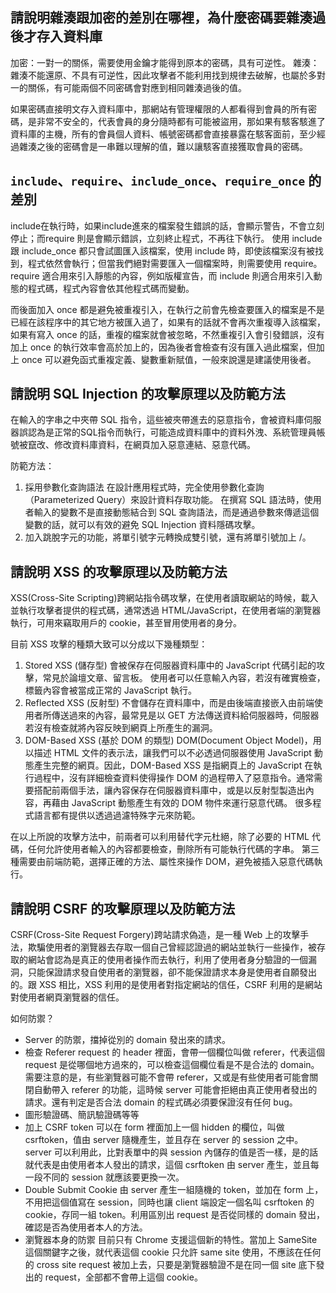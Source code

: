## 請說明雜湊跟加密的差別在哪裡，為什麼密碼要雜湊過後才存入資料庫
加密：一對一的關係，需要使用金鑰才能得到原本的密碼，具有可逆性。
雜湊：雜湊不能還原、不具有可逆性，因此攻擊者不能利用找到規律去破解，也屬於多對一的關係，有可能兩個不同密碼會對應到相同雜湊過後的值。

如果密碼直接明文存入資料庫中，那網站有管理權限的人都看得到會員的所有密碼，是非常不安全的，代表會員的身分隨時都有可能被盜用，那如果有駭客駭進了資料庫的主機，所有的會員個人資料、帳號密碼都會直接暴露在駭客面前，至少經過雜湊之後的密碼會是一串難以理解的值，難以讓駭客直接獲取會員的密碼。

## `include`、`require`、`include_once`、`require_once` 的差別
include在執行時，如果include進來的檔案發生錯誤的話，會顯示警告，不會立刻停止；而require 則是會顯示錯誤，立刻終止程式，不再往下執行。
使用 include 跟 include_once 都只會試圖匯入該檔案，使用 include 時，即使該檔案沒有被找到，程式依然會執行；但當我們絕對需要匯入一個檔案時，則需要使用 require。
require 適合用來引入靜態的內容，例如版權宣告，而 include 則適合用來引入動態的程式碼，程式內容會依其他程式碼而變動。

而後面加入 once 都是避免被重複引入，在執行之前會先檢查要匯入的檔案是不是已經在該程序中的其它地方被匯入過了，如果有的話就不會再次重複導入該檔案，如果有寫入 once 的話，重複的檔案就會被忽略，不然重複引入會引發錯誤，沒有加上 once 的執行效率會高於加上的，因為後者會檢查有沒有匯入過此檔案，但加上 once 可以避免函式重複定義、變數重新賦值，一般來說還是建議使用後者。

## 請說明 SQL Injection 的攻擊原理以及防範方法
在輸入的字串之中夾帶 SQL 指令，這些被夾帶進去的惡意指令，會被資料庫伺服器誤認為是正常的SQL指令而執行，可能造成資料庫中的資料外洩、系統管理員帳號被竄改、修改資料庫資料，在網頁加入惡意連結、惡意代碼。

防範方法：
1. 採用參數化查詢語法
在設計應用程式時，完全使用參數化查詢（Parameterized Query）來設計資料存取功能。
在撰寫 SQL 語法時，使用者輸入的變數不是直接動態結合到 SQL 查詢語法，而是通過參數來傳遞這個變數的話，就可以有效的避免 SQL Injection 資料隱碼攻擊。
2. 加入跳脫字元的功能，將單引號字元轉換成雙引號，還有將單引號加上 /。

## 請說明 XSS 的攻擊原理以及防範方法
XSS(Cross-Site Scripting)跨網站指令碼攻擊，在使用者讀取網站的時候，載入並執行攻擊者提供的程式碼，通常透過 HTML/JavaScript，在使用者端的瀏覽器執行，可用來竊取用戶的 cookie，甚至冒用使用者的身分。

目前 XSS 攻擊的種類大致可以分成以下幾種類型：
1. Stored XSS (儲存型)
會被保存在伺服器資料庫中的 JavaScript 代碼引起的攻擊，常見於論壇文章、留言板。
使用者可以任意輸入內容，若沒有確實檢查，標籤內容會被當成正常的 JavaScript 執行。
2. Reflected XSS (反射型)
不會儲存在資料庫中，而是由後端直接嵌入由前端使用者所傳送過來的內容，最常見是以 GET 方法傳送資料給伺服器時，伺服器若沒有檢查就將內容反映到網頁上所產生的漏洞。
3. DOM-Based XSS (基於 DOM 的類型)
DOM(Document Object Model)，用以描述 HTML 文件的表示法，讓我們可以不必透過伺服器使用 JavaScript 動態產生完整的網頁。因此，DOM-Based XSS 是指網頁上的 JavaScript 在執行過程中，沒有詳細檢查資料使得操作 DOM 的過程帶入了惡意指令。通常需要搭配前兩個手法，讓內容保存在伺服器資料庫中，或是以反射型製造出內容，再藉由 JavaScript 動態產生有效的 DOM 物件來運行惡意代碼。
很多程式語言都有提供以透過過濾特殊字元來防範。

在以上所說的攻擊方法中，前兩者可以利用替代字元杜絕，除了必要的 HTML 代碼，任何允許使用者輸入的內容都要檢查，刪除所有可能執行代碼的字串。
第三種需要由前端防範，選擇正確的方法、屬性來操作 DOM，避免被插入惡意代碼執行。

## 請說明 CSRF 的攻擊原理以及防範方法
CSRF(Cross-Site Request Forgery)跨站請求偽造，是一種 Web 上的攻擊手法，欺騙使用者的瀏覽器去存取一個自己曾經認證過的網站並執行一些操作，被存取的網站會認為是真正的使用者操作而去執行，利用了使用者身分驗證的一個漏洞，只能保證請求發自使用者的瀏覽器，卻不能保證請求本身是使用者自願發出的。跟 XSS 相比，XSS 利用的是使用者對指定網站的信任，CSRF 利用的是網站對使用者網頁瀏覽器的信任。

如何防禦？
* Server 的防禦，擋掉從別的 domain 發出來的請求。
* 檢查 Referer
request 的 header 裡面，會帶一個欄位叫做 referer，代表這個 request 是從哪個地方過來的，可以檢查這個欄位看是不是合法的 domain。需要注意的是，有些瀏覽器可能不會帶 referer，又或是有些使用者可能會關閉自動帶入 referer 的功能，這時候 server 可能會拒絕由真正使用者發出的請求。還有判定是否合法 domain 的程式碼必須要保證沒有任何 bug。
* 圖形驗證碼、簡訊驗證碼等等
* 加上 CSRF token
可以在 form 裡面加上一個 hidden 的欄位，叫做 csrftoken，值由 server 隨機產生，並且存在 server 的 session 之中。
server 可以利用此，比對表單中的與 session 內儲存的值是否一樣，是的話就代表是由使用者本人發出的請求，這個 csrftoken 由 server 產生，並且每一段不同的 session 就應該要更換一次。
* Double Submit Cookie
由 server 產生一組隨機的 token，並加在 form 上，不用把這個值寫在 session，同時也讓 client 端設定一個名叫 csrftoken 的 cookie，存同一組 token。利用區別出 request 是否從同樣的 domain 發出，確認是否為使用者本人的方法。
* 瀏覽器本身的防禦
目前只有 Chrome 支援這個新的特性。當加上 SameSite 這個關鍵字之後，就代表這個 cookie 只允許 same site 使用，不應該在任何的 cross site request 被加上去，只要是瀏覽器驗證不是在同一個 site 底下發出的 request，全部都不會帶上這個 cookie。